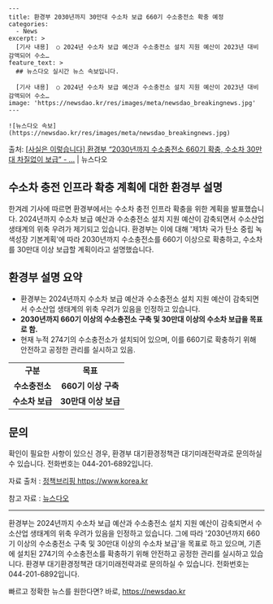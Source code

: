     ---
    title: 환경부 2030년까지 30만대 수소차 보급 660기 수소충전소 확충 예정
    categories:
      - News
    excerpt: >
      [기사 내용]  ○ 2024년 수소차 보급 예산과 수소충전소 설치 지원 예산이 2023년 대비 감액되어 수소…
    feature_text: >
      ## 뉴스다오 실시간 뉴스 속보입니다.
    
      [기사 내용]  ○ 2024년 수소차 보급 예산과 수소충전소 설치 지원 예산이 2023년 대비 감액되어 수소…
    image: 'https://newsdao.kr/res/images/meta/newsdao_breakingnews.jpg'
    ---
    
    ![뉴스다오 속보](https://newsdao.kr/res/images/meta/newsdao_breakingnews.jpg)

<p>출처: <a href="https://newsdao.kr/2680" rel="dofollow">[사실은 이렇습니다] 환경부 “2030년까지 수소충전소 660기 확충, 수소차 30만대 차질없이 보급” - …</a> | 뉴스다오</p>

<h2>수소차 충전 인프라 확충 계획에 대한 환경부 설명</h2>
<p data-ke-size="size16">한겨레 기사에 따르면 환경부에서는 수소차 충전 인프라 확충을 위한 계획을 발표했습니다. 2024년까지 수소차 보급 예산과 수소충전소 설치 지원 예산이 감축되면서 수소산업 생태계의 위축 우려가 제기되고 있습니다. 환경부는 이에 대해 '제1차 국가 탄소 중립 녹색성장 기본계획'에 따라 2030년까지 수소충전소를 660기 이상으로 확충하고, 수소차를 30만대 이상 보급할 계획이라고 설명했습니다.</p>

<h2 data-ke-size="size26">환경부 설명 요약</h2>
<ul>
    <li>환경부는 2024년까지 수소차 보급 예산과 수소충전소 설치 지원 예산이 감축되면서 수소산업 생태계의 위축 우려가 있음을 인정하고 있습니다.</li>
    <li><b>2030년까지 660기 이상의 수소충전소 구축 및 30만대 이상의 수소차 보급을 목표로 함.</b></li>
    <li>현재 누적 274기의 수소충전소가 설치되어 있으며, 이를 660기로 확충하기 위해 안전하고 공정한 관리를 실시하고 있음.</li>
</ul>

<table>
	<tbody>
		<tr>
			<td style="text-align: center; height: 17px;"><b>구분</b></td>
			<td style="text-align: center; height: 17px;"><b>목표</b></td>
		</tr>
		<tr>
			<td style="text-align: center; height: 17px;"><b>수소충전소</b></td>
			<td style="text-align: center; height: 17px;"><b>660기 이상 구축</b></td>
		</tr>
		<tr>
			<td style="text-align: center; height: 17px;"><b>수소차 보급</b></td>
			<td style="text-align: center; height: 17px;"><b>30만대 이상 보급</b></td>
		</tr>
	</tbody>
</table>

<h2 data-ke-size="size26">문의</h2>
<p data-ke-size="size16">확인이 필요한 사항이 있으신 경우, 환경부 대기환경정책관 대기미래전략과로 문의하실 수 있습니다. 전화번호는 044-201-6892입니다.</p>

<p data-ke-size="size16">자료 출처 : <a href="https://https://www.korea.kr">정책브리핑 https://www.korea.kr</a></p>
<p data-ke-size="size16">참고 자료 : <a href="https://newsdao.kr/2680">뉴스다오</a></p>
<hr>

<p data-ke-size="size16"> 환경부는 2024년까지 수소차 보급 예산과 수소충전소 설치 지원 예산이 감축되면서 수소산업 생태계의 위축 우려가 있음을 인정하고 있습니다. 그에 따라 '2030년까지 660기 이상의 수소충전소 구축 및 30만대 이상의 수소차 보급'을 목표로 하고 있으며, 기존에 설치된 274기의 수소충전소를 확충하기 위해 안전하고 공정한 관리를 실시하고 있습니다. 환경부 대기환경정책관 대기미래전략과로 문의하실 수 있습니다. 전화번호는 044-201-6892입니다.</p> 

빠르고 정확한 뉴스를 원한다면? 바로, <a href="https://newsdao.kr" rel="dofollow">https://newsdao.kr</a>


    
